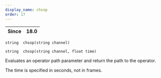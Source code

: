 ```yaml
---
display_name: chsop
order: 17
---
```

| Since | 18.0 |
| --- | --- |

`string  chsop(string channel)`

`string  chsop(string channel, float time)`

Evaluates an operator path parameter and return the path to the operator.

The time is specified in seconds, not in frames.
